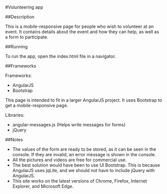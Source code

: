 #Volunteering app

##Description

This is a mobile-responsive page for people who wish to volunteer at an event. It contains details about the event and how they can help, as well as a form to participate.

##Running

To run the app, open the index.html file in a navigator.

##Frameworks

Frameworks:
- AngularJS
- Bootstrap

This page is intended to fit in a larger AngularJS project. It uses Bootstrap to get a mobile-responsive page.

Libraries:
- angular-messages.js (Helps write messages for forms)
- jQuery

##Notes

- The values of the form are ready to be stored, as it can be seen in the console. If they are invalid, an error message is shown in the console.
- All the pictures and videos are free for commercial use.
- The best solution would have been to use UI Bootstrap. This is because AngularJS uses jqLite, and we should not have to include jQuery with AngularJS. 
- This site works on the latest versions of Chrome, Firefox, Internet Explorer, and Microsoft Edge.
